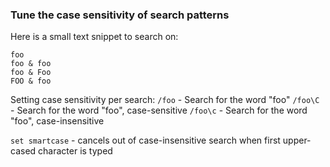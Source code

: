 ### Tune the case sensitivity of search patterns

Here is a small text snippet to search on:

```
foo
foo & foo
foo & Foo
FOO & foo
```

Setting case sensitivity per search:
`/foo` - Search for the word "foo"
`/foo\C` - Search for the word "foo", case-sensitive
`/foo\c` - Search for the word "foo", case-insensitive

`set smartcase` - cancels out of case-insensitive search when first upper-cased character is typed
